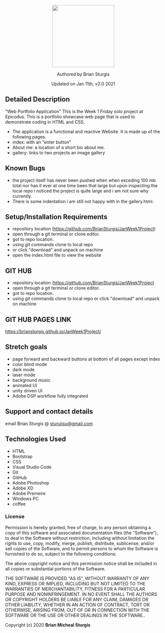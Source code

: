 
<div align="center">
<img src="https://github.com/BrianSturgis.png" width="200px" height="auto" >
</div>
<p align="center"> Authored by Brian Sturgis</p>
<p align="center">Updated on Jan 11th, v2.0 2021</p>


## Detailed Description
"Web Portfolio Application"
This is the Week 1 Friday solo project at Epicodus.  This is a portfolio showcase web page that is used to demonstrate coding in HTML and CSS.
- The application is a functional and reactive Website. It is made up of the following pages.
- index: with an "enter button"
- About me: a location of a short bio about me.
- gallery: links to two projects an image gallery


## Known Bugs
- the project itself has never been pushed when when exceding 100 mb total nor has it ever at one time been that large but upon inspecting the local repo i noticed the project is quite large and i am not sure why currently.
- There is some indentation i am still not happy with in the gallery.html.

## Setup/Installation Requirements
- repository location (https://github.com/BrianSturgis/JanWeek1Project)
- open through a git terminal or clone editor.
- got to repo location.
- using git commands clone to local repo
- or click "download" and unpack on machine
- open the index.html file to view the website

## GIT HUB
- repository location (https://github.com/BrianSturgis/JanWeek1Project
- open through a git terminal or clone editor.
- got to repo location.
- using git commands clone to local repo or click "download" and unpack on machine

## GIT HUB PAGES LINK

https://briansturgis.github.io/JanWeek1Project/

## Stretch goals
- page forward and backward buttons at bottom of all pages except index
- color blind mode
- dark mode
- laser mode
- background music
- animated UI
- unity driven UI
- Adobe DSP workflow fully integrated 

## Support and contact details
email Brian Sturgis @ <sturujisu@gmail.com>

## Technologies Used
* HTML
* Bootstrap
* CSS
* Visual Studio Code
* Git
* GitHub
* Adobe Photoshop
* Adobe XD
* Adobe Premeire
* Windows PC
* coffee

### License

Permission is hereby granted, free of charge, to any person obtaining a copy of this software and associated documentation files (the "Software"), to deal in the Software without restriction, including without limitation the rights to use, copy, modify, merge, publish, distribute, sublicense, and/or sell copies of the Software, and to permit persons to whom the Software is furnished to do so, subject to the following conditions:

The above copyright notice and this permission notice shall be included in all copies or substantial portions of the Software.

THE SOFTWARE IS PROVIDED "AS IS", WITHOUT WARRANTY OF ANY KIND, EXPRESS OR IMPLIED, INCLUDING BUT NOT LIMITED TO THE WARRANTIES OF MERCHANTABILITY, FITNESS FOR A PARTICULAR PURPOSE AND NONINFRINGEMENT. IN NO EVENT SHALL THE AUTHORS OR COPYRIGHT HOLDERS BE LIABLE FOR ANY CLAIM, DAMAGES OR OTHER LIABILITY, WHETHER IN AN ACTION OF CONTRACT, TORT OR OTHERWISE, ARISING FROM, OUT OF OR IN CONNECTION WITH THE SOFTWARE OR THE USE OR OTHER DEALINGS IN THE SOFTWARE..

Copyright (c) 2020 **Brian Micheal Sturgis**